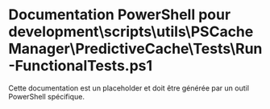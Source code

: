 # Documentation PowerShell pour development\scripts\utils\PSCacheManager\PredictiveCache\Tests\Run-FunctionalTests.ps1

Cette documentation est un placeholder et doit être générée par un outil PowerShell spécifique.

